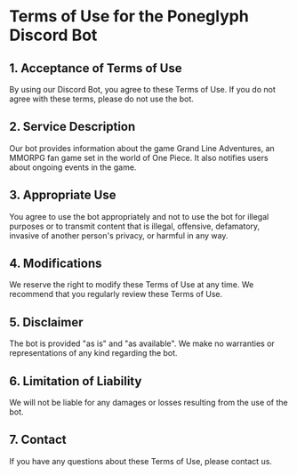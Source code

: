 # Terms of Use for the Poneglyph Discord Bot

## 1. Acceptance of Terms of Use
By using our Discord Bot, you agree to these Terms of Use. If you do not agree with these terms, please do not use the bot.

## 2. Service Description
Our bot provides information about the game Grand Line Adventures, an MMORPG fan game set in the world of One Piece. It also notifies users about ongoing events in the game.

## 3. Appropriate Use
You agree to use the bot appropriately and not to use the bot for illegal purposes or to transmit content that is illegal, offensive, defamatory, invasive of another person's privacy, or harmful in any way.

## 4. Modifications
We reserve the right to modify these Terms of Use at any time. We recommend that you regularly review these Terms of Use.

## 5. Disclaimer
The bot is provided "as is" and "as available". We make no warranties or representations of any kind regarding the bot.

## 6. Limitation of Liability
We will not be liable for any damages or losses resulting from the use of the bot.

## 7. Contact
If you have any questions about these Terms of Use, please contact us.
